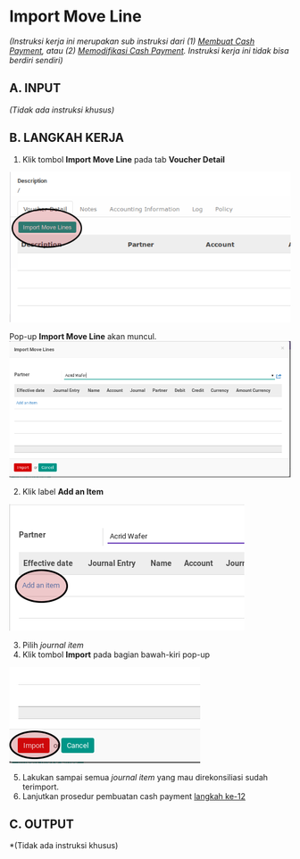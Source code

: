 # Import Move Line

*(Instruksi kerja ini merupakan sub instruksi dari (1) [Membuat Cash Payment](./membuat.md), atau (2) [Memodifikasi Cash Payment](./memodifikasi.md). Instruksi kerja ini tidak bisa berdiri sendiri)*

## A. INPUT

*(Tidak ada instruksi khusus)*

## B. LANGKAH KERJA

1. Klik tombol **Import Move Line** pada tab **Voucher Detail**

![](../../img/cash-payment/tombol-import-move-line.png)

Pop-up **Import Move Line** akan muncul.
![](../../img/cash-payment/pop-up-import-move-line.png)

2. Klik label **Add an Item**

![](../../img/cash-payment/pop-up-import-move-line-add-item.png)

3. Pilih *journal item*
4. Klik tombol **Import** pada bagian bawah-kiri pop-up

![](../../img/cash-payment/pop-up-import-move-line-tombol-import.png)

5. Lakukan sampai semua *journal item* yang mau direkonsiliasi sudah terimport.
6. Lanjutkan prosedur pembuatan cash payment [langkah ke-12](./membuat.md#langkah-12)

## C. OUTPUT

*(Tidak ada instruksi khusus)
